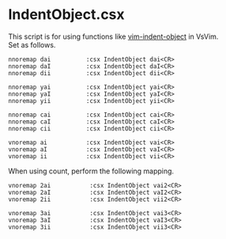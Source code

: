 IndentObject.csx
===

This script is for using functions like [vim-indent-object](https://github.com/michaeljsmith/vim-indent-object) in VsVim.  
Set as follows.  

```
nnoremap dai          :csx IndentObject dai<CR>
nnoremap daI          :csx IndentObject daI<CR>
nnoremap dii          :csx IndentObject dii<CR>

nnoremap yai          :csx IndentObject yai<CR>
nnoremap yaI          :csx IndentObject yaI<CR>
nnoremap yii          :csx IndentObject yii<CR>

nnoremap cai          :csx IndentObject cai<CR>
nnoremap caI          :csx IndentObject caI<CR>
nnoremap cii          :csx IndentObject cii<CR>

vnoremap ai           :csx IndentObject vai<CR>
vnoremap aI           :csx IndentObject vaI<CR>
vnoremap ii           :csx IndentObject vii<CR>

```

When using count, perform the following mapping.

```
vnoremap 2ai           :csx IndentObject vai2<CR>
vnoremap 2aI           :csx IndentObject vaI2<CR>
vnoremap 2ii           :csx IndentObject vii2<CR>

vnoremap 3ai           :csx IndentObject vai3<CR>
vnoremap 3aI           :csx IndentObject vaI3<CR>
vnoremap 3ii           :csx IndentObject vii3<CR>

```
